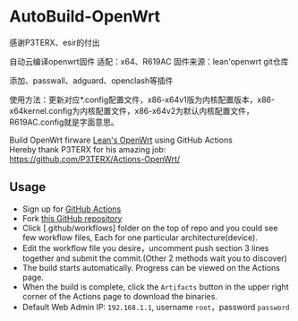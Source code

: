 ﻿# AutoBuild-OpenWrt

感谢P3TERX、esir的付出

自动云编译openwrt固件
适配：x64、R619AC
固件来源：lean'openwrt git仓库

添加、passwall、adguard、openclash等插件

使用方法：更新对应*.config配置文件，x86-x64v1版为内核配置版本，x86-x64kernel.config为内核配置文件，x86-x64v2为默认内核配置文件，R619AC.config就是字面意思。

Build OpenWrt firware [Lean's OpenWrt](https://github.com/coolsnowwolf/lede) using GitHub Actions  
Hereby thank P3TERX for his amazing job: https://github.com/P3TERX/Actions-OpenWrt/


## Usage

- Sign up for [GitHub Actions](https://github.com/features/actions/signup)
- Fork [this GitHub repository](https://github.com/esirplayground/AutoBuild-OpenWrt)
- Click [.github/workflows] folder on the top of repo and you could see few workflow files, Each for one particular architecture(device).
- Edit the workflow file you desire，uncomment push section 3 lines together and submit the commit.(Other 2 methods wait you to discover)
- The build starts automatically. Progress can be viewed on the Actions page.
- When the build is complete, click the `Artifacts` button in the upper right corner of the Actions page to download the binaries.
- Default Web Admin IP: `192.168.1.1`, username `root`，password `password`


